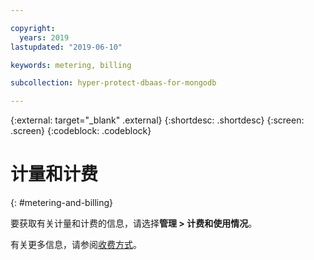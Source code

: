 ```yaml
---

copyright:
  years: 2019
lastupdated: "2019-06-10"

keywords: metering, billing

subcollection: hyper-protect-dbaas-for-mongodb

---
```


{:external: target="_blank" .external}
{:shortdesc: .shortdesc}
{:screen: .screen}
{:codeblock: .codeblock}

# 计量和计费
{: #metering-and-billing}

要获取有关计量和计费的信息，请选择**管理 > 计费和使用情况**。

有关更多信息，请参阅[收费方式](https://cloud.ibm.com/docs/billing-usage?topic=billing-usage-charges#charges)。
